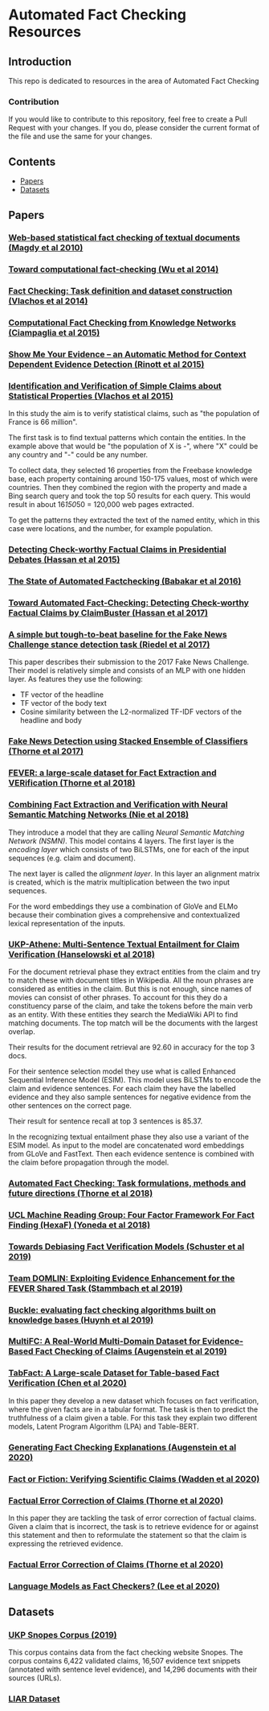 # Automated Fact Checking Resources

## Introduction
This repo is dedicated to resources in the area of Automated Fact Checking

### Contribution
If you would like to contribute to this repository, feel free to create a Pull Request with your changes. If you do, please consider the current format of the file and use the same for your changes. 

## Contents
- [Papers](#papers)
- [Datasets](#datasets)

## Papers 

### [Web-based statistical fact checking of textual documents (Magdy et al 2010)](https://dl.acm.org/doi/abs/10.1145/1871985.1872002)

### [Toward computational fact-checking (Wu et al 2014)](https://dl.acm.org/doi/10.14778/2732286.2732295)

### [Fact Checking: Task definition and dataset construction (Vlachos et al 2014)](https://www.aclweb.org/anthology/W14-2508/)

### [Computational Fact Checking from Knowledge Networks (Ciampaglia et al 2015)](https://www.researchgate.net/publication/270905908_Computational_Fact_Checking_from_Knowledge_Networks)

### [Show Me Your Evidence – an Automatic Method for Context Dependent Evidence Detection (Rinott et al 2015)](https://www.aclweb.org/anthology/D15-1050/)

### [Identification and Verification of Simple Claims about Statistical Properties (Vlachos et al 2015)](https://www.aclweb.org/anthology/D15-1312/)

In this study the aim is to verify statistical claims, such as "the population of France is 66 million". 

The first task is to find textual patterns which contain the entities. In the example above that would be "the population of X is -", where "X" could be any country and "-" could be any number. 

To collect data, they selected 16 properties from the Freebase knowledge base, each property containing around 150-175 values, most of which were countries. Then they combined the region with the property and made a Bing search query and took the top 50 results for each query. This would result in about 16*150*50 = 120,000 web pages extracted.

To get the patterns they extracted the text of the named entity, which in this case were locations, and the number, for example population. 


### [Detecting Check-worthy Factual Claims in Presidential Debates (Hassan et al 2015)](https://www.researchgate.net/publication/301800740_Detecting_Check-worthy_Factual_Claims_in_Presidential_Debates)

### [The State of Automated Factchecking (Babakar et al 2016)](https://fullfact.org/blog/2016/aug/automated-factchecking/)

### [Toward Automated Fact-Checking: Detecting Check-worthy Factual Claims by ClaimBuster (Hassan et al 2017)](https://dl.acm.org/doi/10.1145/3097983.3098131)

### [A simple but tough-to-beat baseline for the Fake News Challenge stance detection task (Riedel et al 2017)](https://arxiv.org/abs/1707.03264)

This paper describes their submission to the 2017 Fake News Challenge. Their model is relatively simple and consists of an MLP with one hidden layer. As features they use the following: 
- TF vector of the headline
- TF vector of the body text
- Cosine similarity between the L2-normalized TF-IDF vectors of the headline and body

### [Fake News Detection using Stacked Ensemble of Classifiers (Thorne et al 2017)](https://aclanthology.org/W17-4214/)

### [FEVER: a large-scale dataset for Fact Extraction and VERification (Thorne et al 2018)](https://arxiv.org/abs/1803.05355)

### [Combining Fact Extraction and Verification with Neural Semantic Matching Networks (Nie et al 2018)](https://arxiv.org/abs/1811.07039)

They introduce a model that they are calling *Neural Semantic Matching Network (NSMN)*. This model contains 4 layers. The first layer is the *encoding layer* which consists of two BiLSTMs, one for each of the input sequences (e.g. claim and document). 

The next layer is called the *alignment layer*. In this layer an alignment matrix is created, which is the matrix multiplication between the two input sequences. 

For the word embeddings they use a combination of GloVe and ELMo because their combination gives a comprehensive and contextualized lexical representation of the inputs.

### [UKP-Athene: Multi-Sentence Textual Entailment for Claim Verification (Hanselowski et al 2018)](https://arxiv.org/abs/1809.01479)

For the document retrieval phase they extract entities from the claim and try to match these with document titles in Wikipedia. All the noun phrases are considered as entities in the claim. But this is not enough, since names of movies can consist of other phrases. To account for this they do a constituency parse of the claim, and take the tokens before the main verb as an entity. With these entities they search the MediaWiki API to find matching documents. The top match will be the documents with the largest overlap. 

Their results for the document retrieval are 92.60 in accuracy for the top 3 docs. 

For their sentence selection model they use what is called Enhanced Sequential Inference Model (ESIM). This model uses BiLSTMs to encode the claim and evidence sentences. For each claim they have the labelled evidence and they also sample sentences for negative evidence from the other sentences on the correct page. 

Their result for sentence recall at top 3 sentences is 85.37.

In the recognizing textual entailment phase they also use a variant of the ESIM model. As input to the model are concatenated word embeddings from GLoVe and FastText. Then each evidence sentence is combined with the claim before propagation through the model. 


### [Automated Fact Checking: Task formulations, methods and future directions (Thorne et al 2018)](https://www.aclweb.org/anthology/C18-1283/)

### [UCL Machine Reading Group: Four Factor Framework For Fact Finding (HexaF) (Yoneda et al 2018)](https://aclanthology.org/W18-5515/)

### [Towards Debiasing Fact Verification Models (Schuster et al 2019)](https://arxiv.org/abs/1908.05267)

### [Team DOMLIN: Exploiting Evidence Enhancement for the FEVER Shared Task (Stammbach et al 2019)](https://www.aclweb.org/anthology/D19-6616/)

### [Buckle: evaluating fact checking algorithms built on knowledge bases (Huynh et al 2019)](https://dl.acm.org/doi/10.14778/3352063.3352069)

### [MultiFC: A Real-World Multi-Domain Dataset for Evidence-Based Fact Checking of Claims (Augenstein et al 2019)](https://aclanthology.org/D19-1475/)

### [TabFact: A Large-scale Dataset for Table-based Fact Verification (Chen et al 2020)](https://arxiv.org/abs/1909.02164)

In this paper they develop a new dataset which focuses on fact verification, where the given facts are in a tabular format. The task is then to predict the truthfulness of a claim given a table. For this task they explain two different models, Latent Program Algorithm (LPA) and Table-BERT. 


### [Generating Fact Checking Explanations (Augenstein et al 2020)](https://arxiv.org/abs/2004.05773)

### [Fact or Fiction: Verifying Scientific Claims (Wadden et al 2020)](https://arxiv.org/abs/2004.14974)

### [Factual Error Correction of Claims (Thorne et al 2020)](https://arxiv.org/abs/2012.15788)

In this paper they are tackling the task of error correction of factual claims. Given a claim that is incorrect, the task is to retrieve evidence for or against this statement and then to reformulate the statement so that the claim is expressing the retrieved evidence.

### [Factual Error Correction of Claims (Thorne et al 2020)](https://arxiv.org/abs/2012.15788)

### [Language Models as Fact Checkers? (Lee et al 2020)](https://www.aclweb.org/anthology/2020.fever-1.5/)



## Datasets

### [UKP Snopes Corpus (2019)](https://tudatalib.ulb.tu-darmstadt.de/handle/tudatalib/2081)
This corpus contains data from the fact checking website Snopes. The corpus contains 6,422 validated claims, 16,507 evidence text snippets (annotated with sentence level evidence), and 14,296 documents with their sources (URLs).

### [LIAR Dataset](https://github.com/thiagorainmaker77/liar_dataset)

